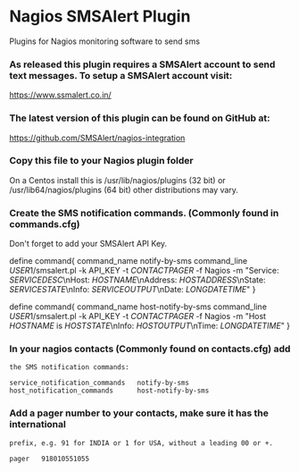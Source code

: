 # Nagios SMSAlert Plugin

Plugins for Nagios monitoring software to send sms

### As released this plugin requires a SMSAlert account to send text messages.  To setup a SMSAlert account visit:
   https://www.ssmalert.co.in/

### The latest version of this plugin can be found on GitHub at:
   https://github.com/SMSAlert/nagios-integration

### Copy this file to your Nagios plugin folder
 On a Centos install this is /usr/lib/nagios/plugins (32 bit) 
 or /usr/lib64/nagios/plugins (64 bit) other distributions may vary.

### Create the SMS notification commands.  (Commonly found in commands.cfg)
 Don't forget to add your SMSAlert API Key.

 define command{
 	command_name    notify-by-sms
	command_line    $USER1$/smsalert.pl -k API_KEY -t $CONTACTPAGER$ -f Nagios -m "Service: $SERVICEDESC$\\nHost: $HOSTNAME$\\nAddress: $HOSTADDRESS$\\nState: $SERVICESTATE$\\nInfo: $SERVICEOUTPUT$\\nDate: $LONGDATETIME$"
 }

 define command{
	command_name    host-notify-by-sms
	command_line    $USER1$/smsalert.pl -k API_KEY -t $CONTACTPAGER$ -f Nagios -m "Host $HOSTNAME$ is $HOSTSTATE$\\nInfo: $HOSTOUTPUT$\\nTime: $LONGDATETIME$"
 }

### In your nagios contacts (Commonly found on contacts.cfg) add 
    the SMS notification commands:

    service_notification_commands	notify-by-sms
    host_notification_commands		host-notify-by-sms

### Add a pager number to your contacts, make sure it has the international 
    prefix, e.g. 91 for INDIA or 1 for USA, without a leading 00 or +.

    pager	918010551055  

